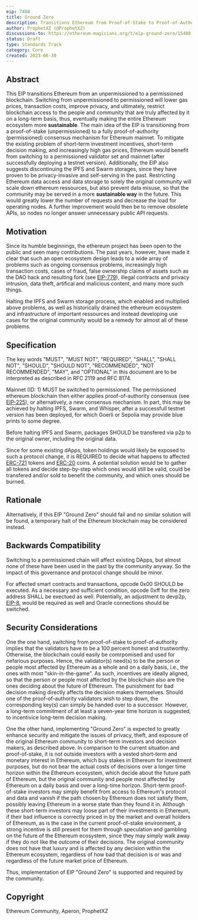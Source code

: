 ```yaml
---
eip: 7488
title: Ground Zero
description: Transitions Ethereum from Proof-of-Stake to Proof-of-Authority, as required by the community
author: ProphetXZ (@ProphetXZ)
discussions-to: https://ethereum-magicians.org/t/eip-ground-zero/15480
status: Draft
type: Standards Track
category: Core
created: 2023-06-30
---
```


## Abstract

This EIP transitions Ethereum from an unpermissioned to a permissioned blockchain. Switching from unpermissioned to permissioned will lower gas prices, transaction costs, improve privacy, and ultimately, restrict blockchain access to the people and community that are truly affected by it on a long-term basis, thus, eventually making the entire Ethereum ecosystem more **sustainable**. The main idea of the EIP is transitioning from a proof-of-stake (unpermissioned) to a fully proof-of-authority (permissioned) consensus mechanism for Ethereum mainnet. To mitigate the existing problem of short-term investment incentives, short-term decision making, and increasingly high gas prices, Ethereum would benefit from switching to a permissioned validator set and mainnet (after successfully deploying a testnet version).
Additionally, the EIP also suggests discontinuing the IPFS and Swarm storages, since they have proven to be privacy-invasive and self-serving in the past. Restricting Ethereum data access and data storage to solely the original community will scale down ethereum ressources, but also prevent data misuse, so that the community may be served in a more **sustainable way** in the future. This would greatly lower the number of requests and decrease the load for operating nodes. A further improvement would then be to remove obsolete APIs, so nodes no longer answer unnecessary public API requests.

## Motivation

Since its humble beginnings, the ethereum project has been open to the public and seen many contributions. The past years, however, have made it clear that such an open ecosystem design leads to a wide array of problems such as ongoing consensus problems, increasingly high transaction costs, cases of fraud, false ownership claims of assets such as the DAO hack and resulting fork (see [EIP-779](./eip-779.md)), illegal contracts and privacy intrusion, data theft, artifical and malicious content, and many more such things. 

Halting the IPFS and Swarm storage process, which enabled and multiplied above problems, as well as historically drained the ethereum ecosystem and infrastructure of important ressources and instead developing use cases for the original community would be a remedy for almost all of these problems.

## Specification

The key words "MUST", "MUST NOT", "REQUIRED", "SHALL", "SHALL NOT", "SHOULD", "SHOULD NOT", "RECOMMENDED", "NOT RECOMMENDED", "MAY", and "OPTIONAL" in this document are to be interpreted as described in RFC 2119 and RFC 8174.

Mainnet (ID: 1) MUST be switched to permissioned. The permissioned ethereum blockchain then either applies proof-of-authority consensus (see [EIP-225](./eip-225.md)), or alternatively, a new consensus mechanism. In part, this may be achieved by halting IPFS, Swarm, and Whisper, after a successfull testnet version has been deployed, for which Goerli or Sepolia may provide blue prints to some degree.

Before halting IPFS and Swarm, packages SHOULD be transfered via p2p to the original owner, including the original data.

Since for some existing dApps, token holdings would likely be exposed to such a protocol change, it is REQUIRED to decide what happens to affected [ERC-721](./eip-721.md) tokens and [ERC-20](./eip-20.md) coins. A potential solution would be to gather all tokens and decide step-by-step which ones would still be valid, could be transfered and/or sold to benefit the community, and which ones should be burned.

## Rationale

Alternatively, if this EIP "Ground Zero" should fail and no similar solution will be found, a temporary halt of the Ethereum blockchain may be considered instead.

## Backwards Compatibility

Switching to a permissioned chain will affect existing DApps, but almost none of these have been used in the past by the community anyway. So the impact of this governance and protocol change should be minor.

For affected smart contracts and transactions, opcode 0x00 SHOULD be executed. As a necessary and sufficient condition, opcode 0xff for the zero address SHALL be exectued as well. Potentially, an adjustment to devp2p, [EIP-8](./eip-8.md), would be required as well and Oracle connections should be switched.

## Security Considerations

One the one hand, switching from proof-of-stake to proof-of-authority implies that the validators have to be a 100 percent honest and trustworthy. Otherwise, the blockchain could easily be comrpomised and used for nefarious purposes. Hence, the validator(s) need(s) to be the person or people most affected by Ethereum as a whole and on a daily basis, i.e., the ones with most "skin-in-the-game". As such, incentives are ideally aligned, so that the person or people most affected by the blockchain also are the ones deciding about the future of Ethereum. The punishment for bad decision making directly affects the decision makers themselves. Should one of the proof-of-authority validators wish to step down, the corresponding key(s) can simply be handed over to a successor. However, a long-term commitment of at least a seven-year time horizon is suggested, to incentivice long-term decision making.

One the other hand, implementing "Ground Zero" is expected to greatly enhance security and mitigate the issues of privacy, theft, and exposure of the original Ethereum community to short-term investors and decision makers, as described above. In comparison to the current situation and proof-of-stake, it is not outside investors with a vested short-term and monetary interest in Ethereum, which buy stakes in Ethereum for investment purposes, but do not bear the actual costs of decisions over a longer time horizon within the Ethereum ecosystem, which decide about the future path of Ethereum, but the original community and people most affected by Ethereum on a daily basis and over a long-time horizon. Short-term proof-of-stake investors may simply benefit from access to Ethereum's protocol and data and vanish if the path chosen by Ethereum does not satisfy them, possibly leaving Ethereum in a worse state than they found it in. Although these short-term investors may loose part of their investments in Ethereum, if their bad influence is correctly priced in by the market and overall holders of Ethereum, as is the case in the current proof-of-stake environment, a strong incentive is still present for them through speculation and gambling on the future of the Ethereum ecosystem, since they may simply walk away if they do not like the outcome of their decisions. The original community does not have that luxury and is affected by any decision within the Ethereum ecosystem, regardless of how bad that decision is or was and regardless of the future market price of Ethereum.

Thus, implementation of EIP "Ground Zero" is supported and required by the community.

## Copyright

Ethereum Community, Aperon, ProphetXZ
